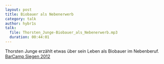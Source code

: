 ```yaml
---
layout: post
title: Biobauer als Nebenerwerb
category: talk
author: hybr1s
talk:
  file: Thorsten_Junge-Biobauer_als_Nebenerwerb.mp3
  duration: 00:44:01
---
```

Thorsten Junge erzählt etwas über sein Leben als Biobauer im Nebenberuf.  
[BarCamp Siegen 2012](http://barcamp-siegen.de/)
